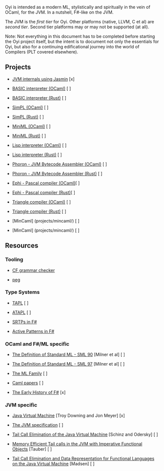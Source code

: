 Oyi is intended as a modern ML, stylistically and spiritually in the vein of OCaml, for the JVM. In a nutshell, F#-like on the JVM. 

The JVM is the *first tier* for Oyi. Other platforms (native, LLVM, C et al) are *second tier*. Second tier platforms may or may not be supported (at all).

Note: Not everything in this document has to be completed before starting the Oyi project itself, but the intent is to document not only the essentials for Oyi, but also for
a continuing edificational journey into the world of Compilers (PLT covered elsewhere).

## Projects

  * [JVM internals using Jasmin](projects/jvm-with-jasmin) [x]

  * [BASIC interpreter (OCaml)](projects/basic/basic_ocaml) [ ]
  * [BASIC interpreter (Rust)](projects/basic/basic_rs) [ ]

  * [SimPL (OCaml)](projects/simpl/simpl_ocaml) [ ]
  * [SimPL (Rust)](projects/simpl/simpl_rs) [ ]

  * [MiniML (OCaml)](projects/miniml/miniml_ocaml) [ ]
  * [MiniML (Rust)](projects/miniml/miniml_rs) [ ]

  * [Lisp interpreter (OCaml)](projects/lwhlisp/lwhlisp_ocaml) [ ]
  * [Lisp interpreter (Rust)](projects/lwhlisp/lwhlisp_rs) [ ]

  * [Phoron - JVM Bytecode Assembler (OCaml)](projects/phoron/phoron_ocaml) [ ] 
  * [Phoron - JVM Bytecode Assembler (Rust)](projects/phoron/phoron_rs) [ ] 

  * [Ephi - Pascal compiler (OCaml)](projects/ephi/ephi_ocaml)[ ]
  * [Ephi - Pascal compiler (Rust)](projects/ephi/ephi_rs)[ ]

  * [Triangle compiler (OCaml)](projects/triangle/triangle_ocaml) [ ]
  * [Triangle compiler (Rust)](projects/triangle/triangle_rs) [ ]

  * [MinCaml] (projects/mincaml/) [ ]
  * [MinCaml] (projects/mincaml/) [ ]

## Resources

### Tooling

  * [CF grammar checker](http://smlweb.cpsc.ucalgary.ca/start.html)

  * [peg](https://www.piumarta.com/software/peg/)

### Type Systems

  * [TAPL](https://www.cis.upenn.edu/~bcpierce/tapl/) [ ]
  
  * [ATAPL](https://www.cis.upenn.edu/~bcpierce/attapl/) [ ]

  * [SRTPs in F#](https://learn.microsoft.com/en-us/dotnet/fsharp/language-reference/generics/statically-resolved-type-parameters)

  * [Active Patterns in F#](https://dl.acm.org/doi/10.1145/1291151.1291159)

### OCaml and F#/ML specific

  * [The Definition of Standard ML - SML 90](https://github.com/SMLFamily/sml90) [Milner et al] [ ]

  * [The Definition of Standard ML - SML 97](https://github.com/SMLFamily/sml97) [Milner et al] [ ]

  * [The ML Family](https://smlfamily.github.io/) [ ]

  * [Caml papers](https://caml.inria.fr/about/papers.en.html) [ ]

  * [The Early History of F#](https://dl.acm.org/doi/pdf/10.1145/3386325) [x]

### JVM specific

  * [Java Virtual Machine](https://archive.org/details/javavirtualmachi0000meye) [Troy Downing and Jon Meyer] [x]

  * [The JVM specification](https://docs.oracle.com/javase/specs/jls/se19/html/index.html) [ ]

  * [Tail Call Elimination of the Java Virtual Machine](https://www.researchgate.net/publication/222659379_Tail_Call_Elimination_on_the_Java_Virtual_Machine/fulltext/0e5fab00f0c41c4932e2ff21/Tail-Call-Elimination-on-the-Java-Virtual-Machine.pdf) [Schinz and Odersky] [ ]

  * [Memory Efficient Tail calls in the JVM with Imperative Functional Objects](https://i.cs.hku.hk/~bruno/papers/APLAS2015.pdf) [Tauber] [ ]

  * [Tail Call Elimination and Data Representation for Functional Languages on the Java Virtual Machine](https://flix.dev/paper/cc2018.pdf) [Madsen] [ ]